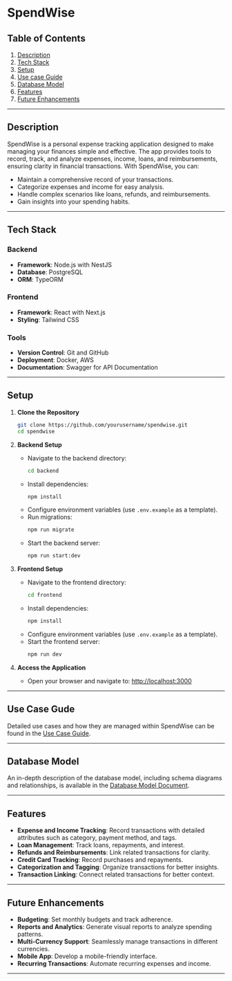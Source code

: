 # SpendWise

## Table of Contents
1. [Description](#description)
2. [Tech Stack](#tech-stack)
3. [Setup](#setup)
4. [Use case Guide](#use-case-guide)
5. [Database Model](#database-model)
6. [Features](#features)
7. [Future Enhancements](#future-enhancements)

---

## Description
SpendWise is a personal expense tracking application designed to make managing your finances simple and effective. The app provides tools to record, track, and analyze expenses, income, loans, and reimbursements, ensuring clarity in financial transactions. With SpendWise, you can:
- Maintain a comprehensive record of your transactions.
- Categorize expenses and income for easy analysis.
- Handle complex scenarios like loans, refunds, and reimbursements.
- Gain insights into your spending habits.

---

## Tech Stack
### Backend
- **Framework**: Node.js with NestJS  
- **Database**: PostgreSQL  
- **ORM**: TypeORM  

### Frontend
- **Framework**: React with Next.js  
- **Styling**: Tailwind CSS  

### Tools
- **Version Control**: Git and GitHub  
- **Deployment**: Docker, AWS  
- **Documentation**: Swagger for API Documentation  

---

## Setup
1. **Clone the Repository**
   ```bash
   git clone https://github.com/yourusername/spendwise.git
   cd spendwise
   ```

2. **Backend Setup**
   - Navigate to the backend directory:  
     ```bash
     cd backend
     ```
   - Install dependencies:  
     ```bash
     npm install
     ```
   - Configure environment variables (use `.env.example` as a template).  
   - Run migrations:  
     ```bash
     npm run migrate
     ```
   - Start the backend server:  
     ```bash
     npm run start:dev
     ```

3. **Frontend Setup**
   - Navigate to the frontend directory:  
     ```bash
     cd frontend
     ```
   - Install dependencies:  
     ```bash
     npm install
     ```
   - Configure environment variables (use `.env.example` as a template).  
   - Start the frontend server:  
     ```bash
     npm run dev
     ```

4. **Access the Application**
   - Open your browser and navigate to: [http://localhost:3000](http://localhost:3000)

---

## Use Case Gude
Detailed use cases and how they are managed within SpendWise can be found in the [Use Case Guide](./docs/use_case_guide.md).

---

## Database Model
An in-depth description of the database model, including schema diagrams and relationships, is available in the [Database Model Document](./DATABASE_MODEL.md).

---

## Features
- **Expense and Income Tracking**: Record transactions with detailed attributes such as category, payment method, and tags.  
- **Loan Management**: Track loans, repayments, and interest.  
- **Refunds and Reimbursements**: Link related transactions for clarity.  
- **Credit Card Tracking**: Record purchases and repayments.  
- **Categorization and Tagging**: Organize transactions for better insights.  
- **Transaction Linking**: Connect related transactions for better context.  

---

## Future Enhancements
- **Budgeting**: Set monthly budgets and track adherence.  
- **Reports and Analytics**: Generate visual reports to analyze spending patterns.  
- **Multi-Currency Support**: Seamlessly manage transactions in different currencies.  
- **Mobile App**: Develop a mobile-friendly interface.  
- **Recurring Transactions**: Automate recurring expenses and income.  

---